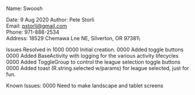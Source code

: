 Name: Swoosh

Date:    9 Aug 2020
Author:  Pete Storli\
Email:   pstorli@gmail.com\
Phone:   971-888-2534\
Address: 18529 Chemawa Lne NE, Silverton, OR 97381\

Issues Resolved in 1000
  0000 Initial creation.
  0000 Added toggle buttons
  0000 Added BaseActivity with logging for the various activity lifecycles
  0000 Added ToggleGroup to control the league selection toggle buttons
  0000 Added toast (R.string.selected w/params) for league selected, just for fun.
  
Known Issues:
  0000 Need to make landscape and tablet screens